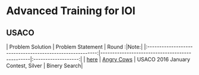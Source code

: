 # Advanced Training for IOI
## USACO

| Problem Solution                                          | Problem Statement                              | Round              :|Note:|
|:---------------------------------------------------------:|------------------------------------------------|:-------------------:|
| [here](Angry%20Cows.cpp) | [Angry Cows](http://usaco.org/index.php?page=viewproblem2&cpid=594) | USACO 2016 January Contest, Silver | Binery Search|
